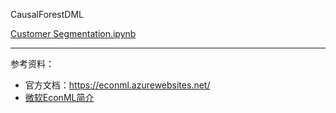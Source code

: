 

CausalForestDML

[Customer Segmentation.ipynb](https://github.com/py-why/EconML/blob/main/notebooks/CustomerScenarios/Case%20Study%20-%20Customer%20Segmentation%20at%20An%20Online%20Media%20Company.ipynb)



-------------

参考资料：
- 官方文档：https://econml.azurewebsites.net/
- [微软EconML简介](https://zhuanlan.zhihu.com/p/361162817)